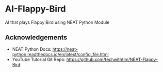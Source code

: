 # AI-Flappy-Bird
AI that plays Flappy Bird using NEAT Python Module


## Acknowledgements
* NEAT Python Docs: https://neat-python.readthedocs.io/en/latest/config_file.html
* YouTube Tutorial Git Repo: https://github.com/techwithtim/NEAT-Flappy-Bird
